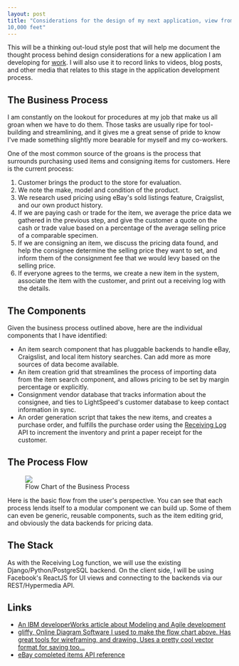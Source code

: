 ```yaml
---
layout: post
title: "Considerations for the design of my next application, view from
10,000 feet"
---
```


This will be a thinking out-loud style post that will help me document
the thought process behind design considerations for a new application I
am developing for [work](http://earthshakingmusic.com). I will also use
it to record links to videos, blog posts, and other media that relates
to this stage in the application development process.

## The Business Process

I am constantly on the lookout for procedures at my job that make
us all groan when we have to do them. Those tasks are usually ripe for
tool-building and streamlining, and it gives me a great sense of pride
to know I've made something slightly more bearable for myself and my
co-workers.

One of the most common source of the groans is the process that
surrounds purchasing used items and consigning items for customers. Here
is the current process:

1. Customer brings the product to the store for evaluation.
2. We note the make, model and condition of the product.
3. We research used pricing using eBay's sold listings feature,
   Craigslist, and our own product history.
4. If we are paying cash or trade for the item, we average the price
   data we gathered in the previous step, and give the customer a quote
   on the cash or trade value based on a percentage of the average selling
   price of a comparable specimen.
5. If we are consigning an item, we discuss the pricing data found, and
   help the consignee determine the selling price they want to set, and
   inform them of the consignment fee that we would levy based on the
   selling price.
6. If everyone agrees to the terms, we create a new item in the system,
   associate the item with the customer, and print out a receiving log
   with the details.

## The Components

Given the business process outlined above, here are the individual
components that I have identified:

+ An item search component that has pluggable backends to handle eBay,
  Craigslist, and local item history searches. Can add more as more
  sources of data become available.
+ An item creation grid that streamlines the process of importing data
  from the item search component, and allows pricing to be set by margin
  percentage or explicitly.
+ Consignment vendor database that tracks information about the consignee,
  and ties to LightSpeed's customer database to keep contact information
  in sync.
+ An order generation script that takes the new items, and creates a
  purchase order, and fulfills the purchase order using the [Receiving
  Log](/2014/05/30/angular-django-app.html) API to increment the
  inventory and print a paper receipt for the customer.

## The Process Flow

<figure>
  <img src="/images/flowchart-useditem.gif">
  <figcaption>Flow Chart of the Business Process</figcaption>
</figure>

Here is the basic flow from the user's perspective. You can see that
each process lends itself to a modular component we can build up. Some
of them can even be generic, reusable components, such as the item
editing grid, and obviously the data backends for pricing data.

## The Stack

As with the Receiving Log function, we will use the existing
Django/Python/PostgreSQL backend. On the client side, I will be using
Facebook's ReactJS for UI views and connecting to the backends via our
REST/Hypermedia API.

## Links

+ [An IBM developerWorks article about Modeling and Agile
  development](https://www.ibm.com/developerworks/mydeveloperworks/blogs/invisiblethread/entry/truthaboutagile?oldlang=en&lang=en)
+ [gliffy, Online Diagram Software I used to make the flow chart above.
  Has great tools for wireframing, and drawing. Uses a pretty cool
  vector format for saving too...](http://www.gliffy.com)
+ [eBay completed items API
  reference](http://developer.ebay.com/Devzone/finding/CallRef/findCompletedItems.html)
